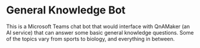 # General Knowledge Bot
This is a Microsoft Teams chat bot that would interface with QnAMaker (an AI service) that can answer some basic general knowledge questions. Some of the topics vary from sports to biology, and everything in between. 
